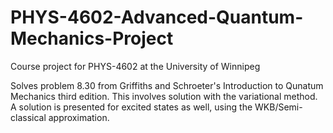 # PHYS-4602-Advanced-Quantum-Mechanics-Project
Course project for PHYS-4602 at the University of Winnipeg

Solves problem 8.30 from Griffiths and Schroeter's Introduction to Qunatum Mechanics third edition. This involves solution with the variational method. A solution is presented for excited states as well, using the WKB/Semi-classical approximation. 

